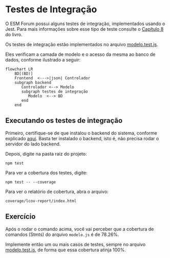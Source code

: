 # Testes de Integração

O ESM Forum possui alguns testes de integração, implementados 
usando o Jest. Para mais informações sobre esse tipo de teste 
consulte o 
[Capítulo 8](https://engsoftmoderna.info/cap8.html#testes-de-integra%C3%A7%C3%A3o)
do livro.

Os testes de integração estão implementados no arquivo
[modelo.test.js](../testes/modelo.test.js).

Eles verificam a camada de modelo e o acesso da mesma ao banco de 
dados, conforme ilustrado a seguir:

```mermaid
flowchart LR
    BD[(BD)]
    Frontend  <--->|json| Controlador
    subgraph backend
       Controlador <--> Modelo
       subgraph testes de integração
          Modelo  <--> BD 
       end
    end
```

## Executando os testes de integração

Primeiro, certifique-se de que instalou o backend do sistema, conforme explicado [aqui](./instalacao.md). Basta ter instalado o backend, isto é, não precisa rodar o servidor do lado backend.

Depois, digite na pasta raiz do projeto:

``npm test``

Para ver a cobertura dos testes, digite:

``npm test -- --coverage`` 

Para ver o relatório de cobertura, abra o arquivo:

`coverage/lcov-report/index.html`

## Exercício

Após o rodar o comando acima, você vai perceber que a cobertura 
de comandos (Stmts) do arquivo `modelo.js` é de 78.26%.

Implemente então um ou mais casos de testes, sempre no 
arquivo [modelo.test.js](../testes/modelo.test.js), de forma que 
essa cobertura atinja 100%.
